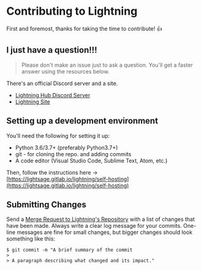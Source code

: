 # Contributing to Lightning

First and foremost, thanks for taking the time to contribute! 👍

## I just have a question!!!

> Please don't make an issue just to ask a question. You'll get a faster answer using the resources below. 

There's an official Discord server and a site.
- [Lightning Hub Discord Server](https://discord.gg/cDPGuYd)
- [Lightning Site](https://lightsage.gitlab.io/lightning/home)

## Setting up a development environment

You'll need the following for setting it up:

- Python 3.6/3.7+ (preferably Python3.7+)
- git - for cloning the repo. and adding commits
- A code editor (Visual Studio Code, Sublime Text, Atom, etc.)

Then, follow the instructions here -> [https://lightsage.gitlab.io/lightning/self-hosting](https://lightsage.gitlab.io/lightning/self-hosting)

## Submitting Changes

Send a [Merge Request to Lightning's Repository](https://gitlab.com/LightSage/Lightning/merge_requests) with a list of changes that have been made.
Always write a clear log message for your commits. One-line messages are fine for small changes, but bigger changes should look something like this:

    $ git commit -m "A brief summary of the commit
    > 
    > A paragraph describing what changed and its impact."

    